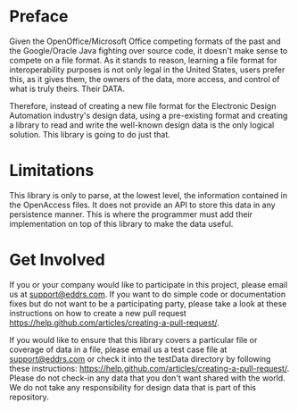 # Preface
Given the OpenOffice/Microsoft Office competing formats of the past and the Google/Oracle Java fighting over source code, it doesn't make sense to compete on a file format.  As it stands to reason, learning a file format for interoperability purposes is not only legal in the United States, users prefer this, as it gives them, the owners of the data,  more access, and control of what is truly theirs.  Their DATA.  

Therefore, instead of creating a new file format for the Electronic Design Automation industry's design data, using a pre-existing format and creating a library to read and write the well-known design data is the only logical solution.  This library is going to do just that.

# Limitations
This library is only to parse, at the lowest level, the information contained in the OpenAccess files.  It does not provide an API to store this data in any persistence manner.  This is where the programmer must add their implementation on top of this library to make the data useful. 

# Get Involved
If you or your company would like to participate in this project, please email us at support@eddrs.com.  If you want to do simple code or documentation fixes but do not want to be a participating party, please take a look at these instructions on how to create a new pull request https://help.github.com/articles/creating-a-pull-request/.

If you would like to ensure that this library covers a particular file or coverage of data in a file, please email us a test case file at support@eddrs.com or check it into the testData directory by following these instructions: https://help.github.com/articles/creating-a-pull-request/.  Please do not check-in any data that you don't want shared with the world.  We do not take any responsibility for design data that is part of this repository.
